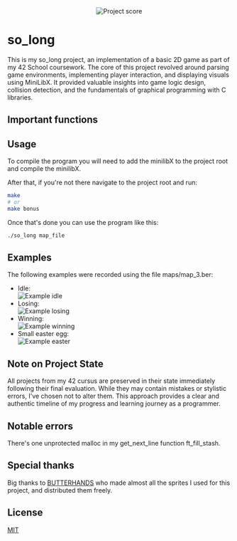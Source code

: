 <div align="center">
  <img src="https://i.ibb.co/cmF80PB/image.png" alt="Project score">
</div>

# so_long
  
This is my so_long project, an implementation of a basic 2D game as part of my 42 School coursework. The core of this project revolved around parsing game environments, implementing player interaction, and displaying visuals using MiniLibX. It provided valuable insights into game logic design, collision detection, and the fundamentals of graphical programming with C libraries.

## Important functions


## Usage

To compile the program you will need to add the minilibX to the project root and compile the minilibX.  
  
After that, if you're not there navigate to the project root and run:
```Bash
make
# or
make bonus
```

Once that's done you can use the program like this:
```Bash
./so_long map_file
```

## Examples

The following examples were recorded using the file maps/map_3.ber:  
- Idle:  
![Example idle](https://i.ibb.co/gMyD65Hn/idle-so-long.gif)  
- Losing:  
![Example losing](https://i.ibb.co/S4XbbWZf/lose-so-long.gif)  
- Winning:  
![Example winning](https://i.ibb.co/tM8S41bX/win-so-long.gif)  
- Small easter egg:  
![Example easter](https://i.ibb.co/DHxm5ymy/easter-so-long.gif)  

## Note on Project State

All projects from my 42 cursus are preserved in their state immediately following their final evaluation. While they may contain mistakes or stylistic errors, I've chosen not to alter them. This approach provides a clear and authentic timeline of my progress and learning journey as a programmer.

## Notable errors

There's one unprotected malloc in my get_next_line function ft_fill_stash.

## Special thanks

Big thanks to [BUTTERHANDS](https://butterhands.itch.io/) who made almost all the sprites I used for this project, and distributed them freely.

## License

[MIT](https://choosealicense.com/licenses/mit/)  
